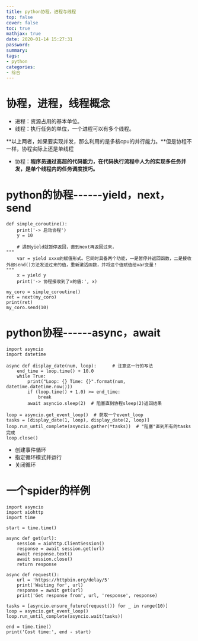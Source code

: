 ```yaml
---
title: python协程，进程与线程
top: false
cover: false
toc: true
mathjax: true
date: 2020-01-14 15:27:31
password:
summary:
tags:
- python
categories:
- 综合
---
```

# 协程，进程，线程概念

- 进程：资源占用的基本单位。
- 线程：执行任务的单位，一个进程可以有多个线程。

**以上两者，如果要实现并发，那么利用的是多核cpu的并行能力。**但是协程不一样，协程实际上还是单线程

- 协程：**程序员通过高超的代码能力，在代码执行流程中人为的实现多任务并发，是单个线程内的任务调度技巧。**



# python的协程------yield，next，send

```
def simple_coroutine():
    print('-> 启动协程')
    y = 10
    
    # 遇到yield就暂停返回，直到next再返回过来，
"""
    var = yield xxxx的赋值形式。它同时具备两个功能，一是暂停并返回函数，二是接收外部send()方法发送过来的值，重新激活函数，并将这个值赋值给var变量！
"""
    x = yield y
    print('-> 协程接收到了x的值:', x)

my_coro = simple_coroutine()
ret = next(my_coro)
print(ret)
my_coro.send(10)
```



# python协程------async，await

```
import asyncio
import datetime

async def display_date(num, loop):      # 注意这一行的写法
    end_time = loop.time() + 10.0
    while True:
        print("Loop: {} Time: {}".format(num, datetime.datetime.now()))
        if (loop.time() + 1.0) >= end_time:
            break
        await asyncio.sleep(2)  # 阻塞直到协程sleep(2)返回结果

loop = asyncio.get_event_loop()  # 获取一个event_loop
tasks = [display_date(1, loop), display_date(2, loop)]
loop.run_until_complete(asyncio.gather(*tasks))  # "阻塞"直到所有的tasks完成
loop.close()

```


- 创建事件循环
- 指定循环模式并运行
- 关闭循环



# 一个spider的样例
```
import asyncio
import aiohttp
import time

start = time.time()

async def get(url):
    session = aiohttp.ClientSession()
    response = await session.get(url)
    await response.text()
    await session.close()
    return response

async def request():
    url = 'https://httpbin.org/delay/5'
    print('Waiting for', url)
    response = await get(url)
    print('Get response from', url, 'response', response)

tasks = [asyncio.ensure_future(request()) for _ in range(10)]
loop = asyncio.get_event_loop()
loop.run_until_complete(asyncio.wait(tasks))

end = time.time()
print('Cost time:', end - start)
```
